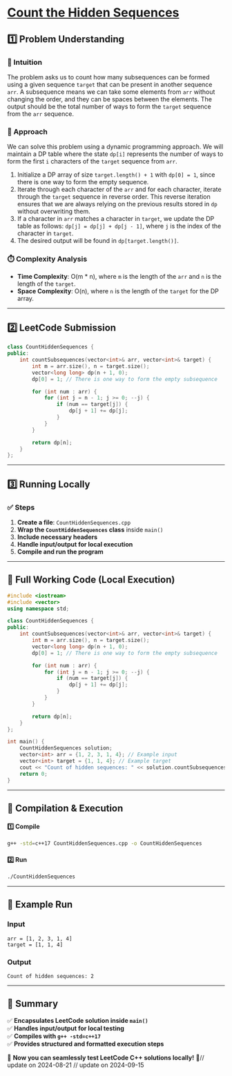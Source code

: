 # **[Count the Hidden Sequences](https://leetcode.com/problems/count-the-hidden-sequences/description/)**  

## **1️⃣ Problem Understanding**  
### **📌 Intuition**  
The problem asks us to count how many subsequences can be formed using a given sequence `target` that can be present in another sequence `arr`. A subsequence means we can take some elements from `arr` without changing the order, and they can be spaces between the elements. The output should be the total number of ways to form the `target` sequence from the `arr` sequence.

### **🚀 Approach**  
We can solve this problem using a dynamic programming approach. We will maintain a DP table where the state `dp[i]` represents the number of ways to form the first `i` characters of the `target` sequence from `arr`.

1. Initialize a DP array of size `target.length() + 1` with `dp[0] = 1`, since there is one way to form the empty sequence.
2. Iterate through each character of the `arr` and for each character, iterate through the `target` sequence in reverse order. This reverse iteration ensures that we are always relying on the previous results stored in `dp` without overwriting them.
3. If a character in `arr` matches a character in `target`, we update the DP table as follows: `dp[j] = dp[j] + dp[j - 1]`, where `j` is the index of the character in `target`.
4. The desired output will be found in `dp[target.length()]`.

### **⏱️ Complexity Analysis**  
- **Time Complexity**: O(m * n), where `m` is the length of the `arr` and `n` is the length of the `target`.
- **Space Complexity**: O(n), where `n` is the length of the `target` for the DP array.

---  

## **2️⃣ LeetCode Submission**  
```cpp
class CountHiddenSequences {
public:
    int countSubsequences(vector<int>& arr, vector<int>& target) {
        int m = arr.size(), n = target.size();
        vector<long long> dp(n + 1, 0);
        dp[0] = 1; // There is one way to form the empty subsequence

        for (int num : arr) {
            for (int j = n - 1; j >= 0; --j) {
                if (num == target[j]) {
                    dp[j + 1] += dp[j];
                }
            }
        }

        return dp[n];
    }
};
```  

---  

## **3️⃣ Running Locally**  
### **✅ Steps**  
1. **Create a file**: `CountHiddenSequences.cpp`  
2. **Wrap the `CountHiddenSequences` class** inside `main()`  
3. **Include necessary headers**  
4. **Handle input/output for local execution**  
5. **Compile and run the program**  

---  

## **📝 Full Working Code (Local Execution)**  
```cpp
#include <iostream>
#include <vector>
using namespace std;

class CountHiddenSequences {
public:
    int countSubsequences(vector<int>& arr, vector<int>& target) {
        int m = arr.size(), n = target.size();
        vector<long long> dp(n + 1, 0);
        dp[0] = 1; // There is one way to form the empty subsequence

        for (int num : arr) {
            for (int j = n - 1; j >= 0; --j) {
                if (num == target[j]) {
                    dp[j + 1] += dp[j];
                }
            }
        }

        return dp[n];
    }
};

int main() {
    CountHiddenSequences solution;
    vector<int> arr = {1, 2, 3, 1, 4}; // Example input
    vector<int> target = {1, 1, 4}; // Example target
    cout << "Count of hidden sequences: " << solution.countSubsequences(arr, target) << endl;
    return 0;
}  
```  

---  

## **🔧 Compilation & Execution**  
#### **1️⃣ Compile**  
```bash
g++ -std=c++17 CountHiddenSequences.cpp -o CountHiddenSequences
```  

#### **2️⃣ Run**  
```bash
./CountHiddenSequences
```  

---  

## **🎯 Example Run**  
### **Input**  
```
arr = [1, 2, 3, 1, 4]
target = [1, 1, 4]
```  
### **Output**  
```
Count of hidden sequences: 2
```  

---  

## **📌 Summary**  
✅ **Encapsulates LeetCode solution inside `main()`**  
✅ **Handles input/output for local testing**  
✅ **Compiles with `g++ -std=c++17`**  
✅ **Provides structured and formatted execution steps**  

🚀 **Now you can seamlessly test LeetCode C++ solutions locally!** 🚀// update on 2024-08-21
// update on 2024-09-15
